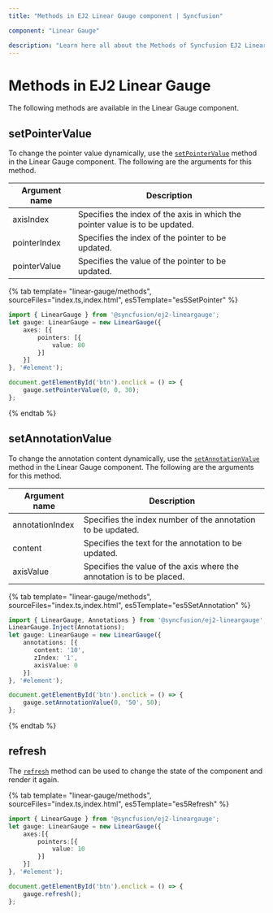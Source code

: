 ```yaml
---
title: "Methods in EJ2 Linear Gauge component | Syncfusion"

component: "Linear Gauge"

description: "Learn here all about the Methods of Syncfusion EJ2 Linear Gauge component and more."
---
```


# Methods in EJ2 Linear Gauge

The following methods are available in the Linear Gauge component.

## setPointerValue

To change the pointer value dynamically, use the [`setPointerValue`](../api/linear-gauge#setpointervalue) method in the Linear Gauge component. The following are the arguments for this method.

|   Argument name      |   Description                            |
|----------------------| -----------------------------------------|
|     axisIndex        |    Specifies the index of the axis in which the pointer value is to be updated.|
|     pointerIndex     |    Specifies the index of the pointer to be updated.           |
|     pointerValue     |    Specifies the value of the pointer to be updated.           |

{% tab template= "linear-gauge/methods", sourceFiles="index.ts,index.html", es5Template="es5SetPointer" %}

```typescript
import { LinearGauge } from '@syncfusion/ej2-lineargauge';
let gauge: LinearGauge = new LinearGauge({
    axes: [{
        pointers: [{
            value: 80
        }]
    }]
}, '#element');

document.getElementById('btn').onclick = () => {
    gauge.setPointerValue(0, 0, 30);
};
```

{% endtab %}

## setAnnotationValue

To change the annotation content dynamically, use the [`setAnnotationValue`](../api/linear-gauge#setannotationvalue) method in the Linear Gauge component. The following are the arguments for this method.

|   Argument name      |   Description                            |
|----------------------| -----------------------------------------|
|     annotationIndex  |    Specifies the index number of the annotation to be updated. |
|     content          |    Specifies the text for the annotation to be updated.        |
|     axisValue        |    Specifies the value of the axis where the annotation is to be placed.|

{% tab template= "linear-gauge/methods", sourceFiles="index.ts,index.html", es5Template="es5SetAnnotation" %}

```typescript
import { LinearGauge, Annotations } from '@syncfusion/ej2-lineargauge';
LinearGauge.Inject(Annotations);
let gauge: LinearGauge = new LinearGauge({
    annotations: [{
       content: '10',
       zIndex: '1',
       axisValue: 0
    }]
}, '#element');

document.getElementById('btn').onclick = () => {
    gauge.setAnnotationValue(0, '50', 50);
};
```

{% endtab %}

## refresh

The [`refresh`](../api/linear-gauge#refresh) method can be used to change the state of the component and render it again.

{% tab template= "linear-gauge/methods", sourceFiles="index.ts,index.html", es5Template="es5Refresh" %}

```typescript
import { LinearGauge } from '@syncfusion/ej2-lineargauge';
let gauge: LinearGauge = new LinearGauge({
    axes:[{
        pointers:[{
            value: 10
        }]
    }]
}, '#element');

document.getElementById('btn').onclick = () => {
    gauge.refresh();
};
```